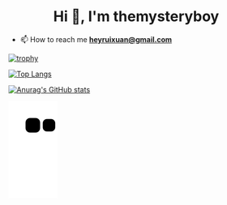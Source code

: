 <h1 align="center">Hi 👋, I'm themysteryboy</h1>

- 📫 How to reach me **heyruixuan@gmail.com**

[![trophy](https://github-profile-trophy.vercel.app/?username=themysteryboy&theme=juicyfresh)](https://github.com/ryo-ma/github-profile-trophy)

[![Top Langs](https://github-readme-stats.vercel.app/api/top-langs/?username=themysteryboy&show_icons=true&theme=cobalt)](https://github.com/anuraghazra/github-readme-stats)

[![Anurag's GitHub stats](https://github-readme-stats.vercel.app/api?username=themysteryboy&theme=tokyonight)](https://github.com/anuraghazra/github-readme-stats)

![Snake animation](https://github.com/rafaballerini/rafaballerini/blob/output/github-contribution-grid-snake.svg)
